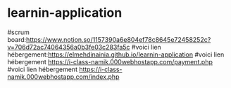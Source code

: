# learnin-application
#scrum board:https://www.notion.so/1157390a6e804ef78c8645e72458252c?v=706d72ac74064356a0b3fe03c283fa5c
#voici lien hébergement:https://elmehdinainia.github.io/learnin-application
#voici lien hébergement https://i-class-namik.000webhostapp.com/payment.php
#voici lien hébergement https://i-class-namik.000webhostapp.com/index.php
